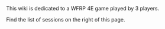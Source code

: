 This wiki is dedicated to a WFRP 4E game played by 3 players. 

Find the list of sessions on the right of this page.
